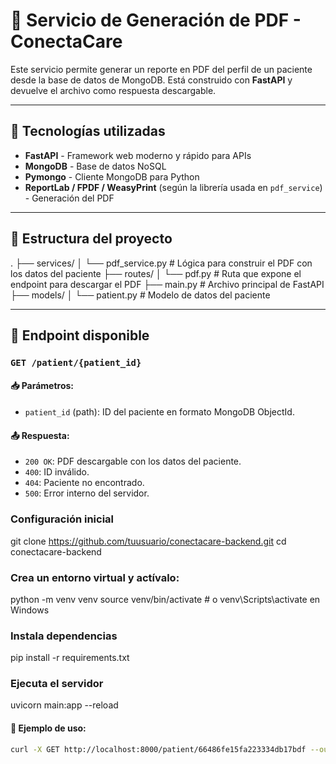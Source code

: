 # 🧾 Servicio de Generación de PDF - ConectaCare

Este servicio permite generar un reporte en PDF del perfil de un paciente desde la base de datos de MongoDB. Está construido con **FastAPI** y devuelve el archivo como respuesta descargable.

---

## 🚀 Tecnologías utilizadas

- **FastAPI** - Framework web moderno y rápido para APIs
- **MongoDB** - Base de datos NoSQL
- **Pymongo** - Cliente MongoDB para Python
- **ReportLab / FPDF / WeasyPrint** (según la librería usada en `pdf_service`) - Generación del PDF

---

## 📁 Estructura del proyecto

.
├── services/
│ └── pdf_service.py # Lógica para construir el PDF con los datos del paciente
├── routes/
│ └── pdf.py # Ruta que expone el endpoint para descargar el PDF
├── main.py # Archivo principal de FastAPI
├── models/
│ └── patient.py # Modelo de datos del paciente


---

## 🔌 Endpoint disponible

### `GET /patient/{patient_id}`

#### 📥 Parámetros:

- `patient_id` (path): ID del paciente en formato MongoDB ObjectId.

#### 📤 Respuesta:

- `200 OK`: PDF descargable con los datos del paciente.
- `400`: ID inválido.
- `404`: Paciente no encontrado.
- `500`: Error interno del servidor.

### Configuración inicial

git clone https://github.com/tuusuario/conectacare-backend.git
cd conectacare-backend

### Crea un entorno virtual y actívalo:

python -m venv venv
source venv/bin/activate  # o venv\Scripts\activate en Windows

### Instala dependencias
pip install -r requirements.txt

### Ejecuta el servidor

uvicorn main:app --reload


#### 🧪 Ejemplo de uso:


```bash
curl -X GET http://localhost:8000/patient/66486fe15fa223334db17bdf --output paciente.pdf



